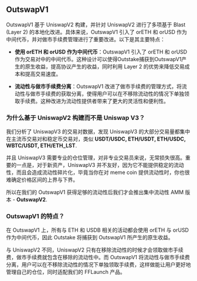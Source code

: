 
## OutswapV1

OutswapV1 基于 UniswapV2 构建，并针对 UniswapV2 进行了多项基于 Blast (Layer 2) 的本地化改进。具体来说，OutswapV1 引入了 orETH 和 orUSD 作为中间代币，并对做市手续费管理进行了重要改进。以下是其主要特点：

+ **使用 orETH 和 orUSD 作为中间代币**：OutswapV1 引入了 orETH 和 orUSD 作为交易对中的中间代币。这种设计可以使得Outstake捕获到OutswapV1产生的原生收益，提高协议产生的收益，同时利用 Layer 2 的优势来降低交易成本和提高交易速度。

+ **流动性与做市手续费分离**：OutswapV1 改进了做市手续费的管理方式，将流动性与做市手续费的获取分离，使得用户可以在不移除流动性的情况下单独领取手续费。这种改进为流动性提供者带来了更大的灵活性和便利性。

### 为什么基于 UniswapV2 构建而不是 Uniswap V3？
我们分析了 UniswapV3 的交易对数据，发现 UniswapV3 的大部分交易量都集中在主流币交易对和稳定币交易对，类似 **USDT/USDC, ETH/USDT, ETH/USDC, WBTC/USDT, ETH/ETH_LST**.

并且 UniswapV3 需要专业的仓位管理，对非专业交易员来说，无常损失很高。重要的一点是，对于新资产，UniswapV3 并不友好，因为它不能提供稳定的流动性，而且会造成流动性碎片化，毕竟当你在对 meme coin 提供流动性时，你也很难确定价格区间的上界与下界。

所以在我们的 OutswapV1 获得足够的流动性后我们才会推出集中流动性 AMM 版本 - **OutswapV2**.

### OutswapV1 的特点？
在 OutswapV1 上，所有与 ETH 和 USDB 相关的活动都会使用 orETH 与 orUSD 作为中间代币，因此 Outstake 将捕获到 OutswapV1 所产生的原生收益。

与 UniswapV2 不同，UniswapV2 只有在移除流动性的时候才会领取做市手续费，做市手续费就包含在移除的流动性中。而 OutswapV1 将流动性与做市手续费分离，用户可以在不移除流动性的情况下单独领取手续费，这样做能让用户更好地管理自己的仓位，同时适配我们的 FFLaunch 产品。
